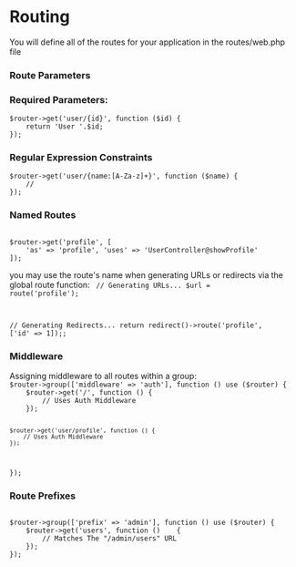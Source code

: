 # Routing
You will define all of the routes for your application in the routes/web.php file
<h3>Route Parameters</h3>
<h3>Required Parameters:</h3>
<code>$router->get('user/{id}', function ($id) {
    return 'User '.$id;
});</code>

<h3>Regular Expression Constraints</h3>
<code>$router->get('user/{name:[A-Za-z]+}', function ($name) {
    //
});</code>
<h3>Named Routes</h3>
<code>
$router->get('profile', [
    'as' => 'profile', 'uses' => 'UserController@showProfile'
]);
</code>

 you may use the route's name when generating URLs or redirects via the global route function:
<code>
// Generating URLs...
$url = route('profile');

// Generating Redirects...
return redirect()->route('profile', ['id' => 1]);;
</code>

<h3>Middleware</h3>
Assigning middleware to all routes within a group:
<code>
$router->group(['middleware' => 'auth'], function () use ($router) {
    $router->get('/', function () {
        // Uses Auth Middleware
    });

    $router->get('user/profile', function () {
        // Uses Auth Middleware
    });
});
</code>
<h3>Route Prefixes</h3>
<code>
$router->group(['prefix' => 'admin'], function () use ($router) {
    $router->get('users', function ()    {
        // Matches The "/admin/users" URL
    });
});
</code>

